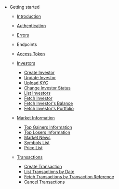 <!-- _navbar.md -->
<div class="pl-2">


</div>

* Getting started

  * [Introduction](README.md#Introduction)
  * [Authentication](README.md#Authentication)
  * [Errors](README.md#Errors)


  * Endpoints
  
  * [Access Token](README.md#access-token)
  * [Investors](README.md#Investors)  
    * [Create Investor](README.md#create-investor)
    * [Update Investor](README.md#update-investor)
    * [Upload KYC](upload_kyc)
    * [Change Investor Status](README.md#change-investor-status)
    * [List Investors](README.md#list-investors)
    * [Fetch Investor](README.md#fetch-investor)
    * [Fetch Investor's Balance ](README.md#fetch-investor39s-balance)
    * [Fetch Investor's Portfolio](README.md#fetch-investor39s-portfolio)

  * [Market Information](README.md#market-information)
    * [Top Gainers Information](README.md#top-gainers-information)
    * [Top Losers Information](README.md#top-losers-information)
    * [Market News](README.md#market-news)
    * [Symbols List](README.md#symbols-list)
    * [Price List](README.md#price-list)

  * [Transactions](README.md#Transactions)
    * [Create Transaction](README.md#create-transaction)
    * [List Transactions by Date](README.md#list-transactions-by-date)
    * [Fetch Transactions by Transaction Reference](README.md#fetch-transactions-by-transaction-reference)
    * [Cancel Transactions](README.md#cancel-transactions)


  <!-- * ![Business Logo](/assets/img/business.svg) [Business Operations](business.md)
    * [Overview](business.md#overview)
    * [Settlement](send_money.md)
    * [Chargebacks](chargeback.md) -->
    




<!--
Clarify inbranch referral -access & WAPIC
--->
